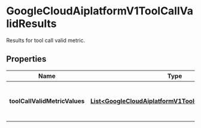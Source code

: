 

# GoogleCloudAiplatformV1ToolCallValidResults

Results for tool call valid metric.

## Properties

| Name | Type | Description | Notes |
|------------ | ------------- | ------------- | -------------|
|**toolCallValidMetricValues** | [**List&lt;GoogleCloudAiplatformV1ToolCallValidMetricValue&gt;**](GoogleCloudAiplatformV1ToolCallValidMetricValue.md) | Output only. Tool call valid metric values. |  [optional] |



